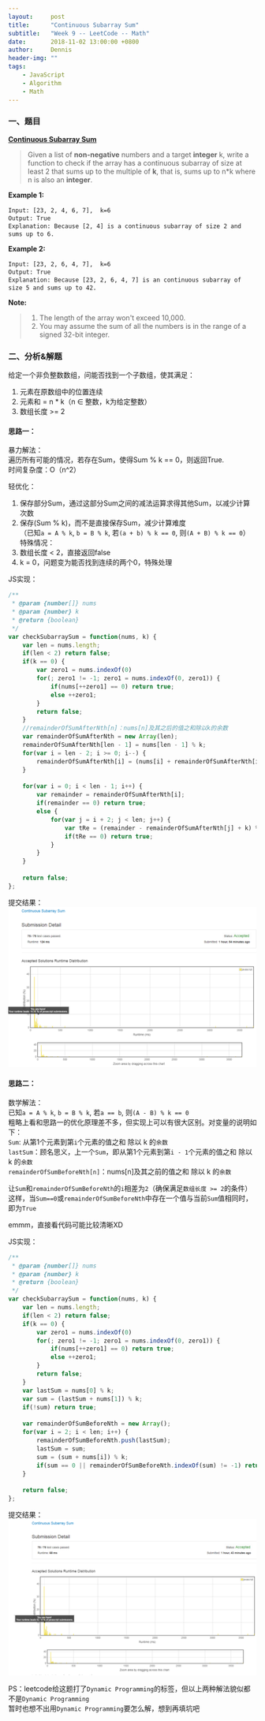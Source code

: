 ```yaml
---
layout:     post
title:      "Continuous Subarray Sum"
subtitle:   "Week 9 -- LeetCode -- Math"
date:       2018-11-02 13:00:00 +0800
author:     Dennis
header-img: ""
tags:
    - JavaScript
    - Algorithm
    - Math
---
```


### 一、题目

[**Continuous Subarray Sum**](https://leetcode.com/problems/walking-robot-simulation/description/)

> Given a list of **non-negative** numbers and a target **integer** k, write a function to check if the array has a continuous subarray of size at least 2 that sums up to the multiple of **k**, that is, sums up to n*k where n is also an **integer**.

**Example 1:**
```
Input: [23, 2, 4, 6, 7],  k=6
Output: True
Explanation: Because [2, 4] is a continuous subarray of size 2 and sums up to 6.
```

**Example 2:**
```
Input: [23, 2, 6, 4, 7],  k=6
Output: True
Explanation: Because [23, 2, 6, 4, 7] is an continuous subarray of size 5 and sums up to 42.
```

**Note:**
> 1. The length of the array won't exceed 10,000.
> 2. You may assume the sum of all the numbers is in the range of a signed 32-bit integer.

### 二、分析&解题

给定一个非负整数数组，问能否找到一个子数组，使其满足：
1. 元素在原数组中的位置连续
2. 元素和 = n * k（n ∈ 整数，k为给定整数）
3. 数组长度 >= 2

#### 思路一：

暴力解法：  
遍历所有可能的情况，若存在Sum，使得Sum % k == 0，则返回True.  
时间复杂度：O（n^2）  

轻优化：  
1. 保存部分Sum，通过这部分Sum之间的减法运算求得其他Sum，以减少计算次数
2. 保存(Sum % k)，而不是直接保存Sum，减少计算难度  
   （已知`a = A % k`, `b = B % k`, 若`(a + b) % k == 0`, 则`(A + B) % k == 0`）
特殊情况：
1. 数组长度 < 2，直接返回false
2. k = 0，问题变为能否找到连续的两个0，特殊处理

JS实现：
``` javascript
/**
 * @param {number[]} nums
 * @param {number} k
 * @return {boolean}
 */
var checkSubarraySum = function(nums, k) {
    var len = nums.length;
    if(len < 2) return false;
    if(k == 0) {
        var zero1 = nums.indexOf(0)
        for(; zero1 != -1; zero1 = nums.indexOf(0, zero1)) {
            if(nums[++zero1] == 0) return true;
            else ++zero1;
        }
        return false;
    }
    //remainderOfSumAfterNth[n]：nums[n]及其之后的值之和除以k的余数
    var remainderOfSumAfterNth = new Array(len);
    remainderOfSumAfterNth[len - 1] = nums[len - 1] % k;
    for(var i = len - 2; i >= 0; i--) {
        remainderOfSumAfterNth[i] = (nums[i] + remainderOfSumAfterNth[i + 1]) % k;
    }
    
    for(var i = 0; i < len - 1; i++) {
        var remainder = remainderOfSumAfterNth[i];
        if(remainder == 0) return true;
        else {
            for(var j = i + 2; j < len; j++) {
                var tRe = (remainder - remainderOfSumAfterNth[j] + k) % k;
                if(tRe == 0) return true;
            }
        }
    }
    
    return false;
};
```

提交结果：
![AC](/img/in-post/Algorithm/ContinuousSubarraySum/JSAC-1.png)

#### 思路二：

数学解法：  
已知`a = A % k`, `b = B % k`, 若`a == b`, 则`(A - B) % k == 0`  
粗略上看和思路一的优化原理差不多，但实现上可以有很大区别。对变量的说明如下：  
`Sum`: 从第1个元素到第`i`个元素的值之和 除以 k 的`余数`  
`lastSum`：顾名思义，上一个`Sum`，即从第1个元素到第`i - 1`个元素的值之和 除以 k 的`余数`  
`remainderOfSumBeforeNth[n]`：nums[n]及其之前的值之和 除以 k 的`余数`  

让`Sum`和`remainderOfSumBeforeNth`的`i`相差为`2`（确保满足`数组长度 >= 2`的条件）  
这样，当`Sum==0`或`remainderOfSumBeforeNth`中存在一个值与当前`Sum`值相同时，即为`True`

emmm，直接看代码可能比较清晰XD  

JS实现：
``` javascript
/**
 * @param {number[]} nums
 * @param {number} k
 * @return {boolean}
 */
var checkSubarraySum = function(nums, k) {
    var len = nums.length;
    if(len < 2) return false;
    if(k == 0) {
        var zero1 = nums.indexOf(0)
        for(; zero1 != -1; zero1 = nums.indexOf(0, zero1)) {
            if(nums[++zero1] == 0) return true;
            else ++zero1;
        }
        return false;
    }
    var lastSum = nums[0] % k;
    var sum = (lastSum + nums[1]) % k;
    if(!sum) return true;
    
    var remainderOfSumBeforeNth = new Array();
    for(var i = 2; i < len; i++) {
        remainderOfSumBeforeNth.push(lastSum);
        lastSum = sum;
        sum = (sum + nums[i]) % k;
        if(sum == 0 || remainderOfSumBeforeNth.indexOf(sum) != -1) return true;
    }
    
    return false;
};
```

提交结果：
![AC](/img/in-post/Algorithm/ContinuousSubarraySum/JSAC-2.png)

PS：leetcode给这题打了`Dynamic Programming`的标签，但以上两种解法貌似都不是`Dynamic Programming`  
暂时也想不出用`Dynamic Programming`要怎么解，想到再填坑吧
